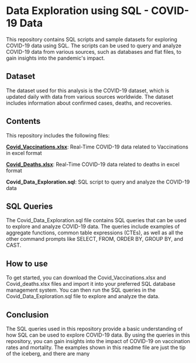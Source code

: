 # Data Exploration using SQL - COVID-19 Data
This repository contains SQL scripts and sample datasets for exploring COVID-19 data using SQL. The scripts can be used to query and analyze COVID-19 data from various sources, such as databases and flat files, to gain insights into the pandemic's impact.

## Dataset
The dataset used for this analysis is the COVID-19 dataset, which is updated daily with data from various sources worldwide. The dataset includes information about confirmed cases, deaths, and recoveries.

## Contents
This repository includes the following files:

**[Covid_Vaccinations.xlsx](https://drive.google.com/drive/folders/1ra5qD-8JilcCakcxYTMar0_CT5vq1zsr?usp=sharing)**: Real-Time COVID-19 data related to Vaccinations in excel format

**[Covid_Deaths.xlsx](https://drive.google.com/drive/folders/1ra5qD-8JilcCakcxYTMar0_CT5vq1zsr?usp=sharing)**: Real-Time COVID-19 data related to deaths in excel format

**Covid_Data_Exploration.sql**:  SQL script to query and analyze the COVID-19 data

## SQL Queries
The Covid_Data_Exploration.sql file contains SQL queries that can be used to explore and analyze COVID-19 data. The queries include examples of aggregate functions, common table expressions (CTEs), as well as all the other command prompts like SELECT, FROM, ORDER BY, GROUP BY, and CAST.

## How to use
To get started, you can download the Covid_Vaccinations.xlsx and Covid_deaths.xlsx files and import it into your preferred SQL database management system. You can then run the SQL queries in the Covid_Data_Exploration.sql file to explore and analyze the data.

## Conclusion

The SQL queries used in this repository provide a basic understanding of how SQL can be used to explore COVID-19 data. By using the queries in this repository, you can gain insights into the impact of COVID-19 on vaccination rates and mortality. The examples shown in this readme file are just the tip of the iceberg, and there are many
